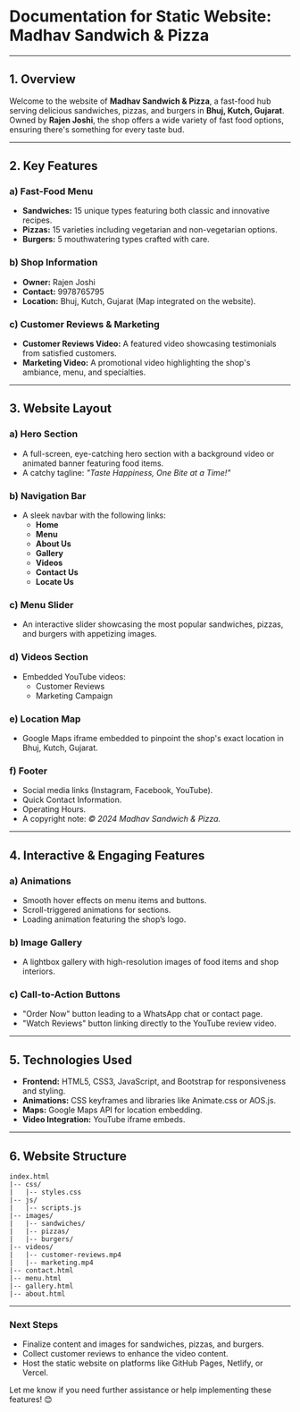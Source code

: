 # Documentation for Static Website: **Madhav Sandwich & Pizza**

---

## 1. **Overview**
Welcome to the website of **Madhav Sandwich & Pizza**, a fast-food hub serving delicious sandwiches, pizzas, and burgers in **Bhuj, Kutch, Gujarat**. Owned by **Rajen Joshi**, the shop offers a wide variety of fast food options, ensuring there's something for every taste bud. 

---

## 2. **Key Features**
### a) **Fast-Food Menu**
- **Sandwiches:** 15 unique types featuring both classic and innovative recipes.
- **Pizzas:** 15 varieties including vegetarian and non-vegetarian options.
- **Burgers:** 5 mouthwatering types crafted with care.

### b) **Shop Information**
- **Owner:** Rajen Joshi  
- **Contact:** 9978765795  
- **Location:** Bhuj, Kutch, Gujarat (Map integrated on the website).

### c) **Customer Reviews & Marketing**
- **Customer Reviews Video:** A featured video showcasing testimonials from satisfied customers.  
- **Marketing Video:** A promotional video highlighting the shop's ambiance, menu, and specialties.

---

## 3. **Website Layout**
### a) **Hero Section**
- A full-screen, eye-catching hero section with a background video or animated banner featuring food items.  
- A catchy tagline: *"Taste Happiness, One Bite at a Time!"*

### b) **Navigation Bar**
- A sleek navbar with the following links:
  - **Home**
  - **Menu**
  - **About Us**
  - **Gallery**
  - **Videos**
  - **Contact Us**
  - **Locate Us**

### c) **Menu Slider**
- An interactive slider showcasing the most popular sandwiches, pizzas, and burgers with appetizing images.

### d) **Videos Section**
- Embedded YouTube videos:
  - Customer Reviews
  - Marketing Campaign

### e) **Location Map**
- Google Maps iframe embedded to pinpoint the shop's exact location in Bhuj, Kutch, Gujarat.

### f) **Footer**
- Social media links (Instagram, Facebook, YouTube).  
- Quick Contact Information.  
- Operating Hours.  
- A copyright note: *© 2024 Madhav Sandwich & Pizza.*

---

## 4. **Interactive & Engaging Features**
### a) **Animations**
- Smooth hover effects on menu items and buttons.  
- Scroll-triggered animations for sections.  
- Loading animation featuring the shop’s logo.

### b) **Image Gallery**
- A lightbox gallery with high-resolution images of food items and shop interiors.

### c) **Call-to-Action Buttons**
- "Order Now" button leading to a WhatsApp chat or contact page.  
- "Watch Reviews" button linking directly to the YouTube review video.

---

## 5. **Technologies Used**
- **Frontend:** HTML5, CSS3, JavaScript, and Bootstrap for responsiveness and styling.
- **Animations:** CSS keyframes and libraries like Animate.css or AOS.js.
- **Maps:** Google Maps API for location embedding.
- **Video Integration:** YouTube iframe embeds.

---

## 6. **Website Structure**
```
index.html
|-- css/
|   |-- styles.css
|-- js/
|   |-- scripts.js
|-- images/
|   |-- sandwiches/
|   |-- pizzas/
|   |-- burgers/
|-- videos/
|   |-- customer-reviews.mp4
|   |-- marketing.mp4
|-- contact.html
|-- menu.html
|-- gallery.html
|-- about.html
```

---

### **Next Steps**
- Finalize content and images for sandwiches, pizzas, and burgers.  
- Collect customer reviews to enhance the video content.  
- Host the static website on platforms like GitHub Pages, Netlify, or Vercel.

Let me know if you need further assistance or help implementing these features! 😊